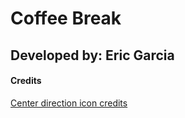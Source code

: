 # Coffee Break #
## Developed by: Eric Garcia ##



#### Credits ####

[Center direction icon credits](https://icons8.com/web-app/3396/Center-Direction)